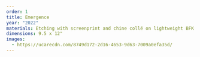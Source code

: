 ```yaml
---
order: 1
title: Emergence
year: "2022"
materials: Etching with screenprint and chine collé on lightweight BFK
dimensions: 9.5 x 12"
images:
  - https://ucarecdn.com/8749d172-2d16-4653-9d63-7009a0efa35d/
---
```

